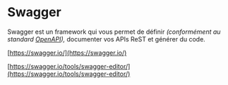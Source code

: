 # Swagger

Swagger est un framework qui vous permet de définir _\(conformément au standard_ [_OpenAPI_](https://github.com/OAI/OpenAPI-Specification)_\),_ documenter vos APIs ReST et générer du code.

[https://swagger.io/](https://swagger.io/)

[https://swagger.io/tools/swagger-editor/](https://swagger.io/tools/swagger-editor/)



